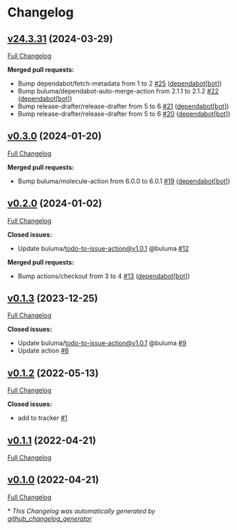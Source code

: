 # Changelog

## [v24.3.31](https://github.com/buluma/ansible-role-rclone/tree/v24.3.31) (2024-03-29)

[Full Changelog](https://github.com/buluma/ansible-role-rclone/compare/v0.3.0...v24.3.31)

**Merged pull requests:**

- Bump dependabot/fetch-metadata from 1 to 2 [\#25](https://github.com/buluma/ansible-role-rclone/pull/25) ([dependabot[bot]](https://github.com/apps/dependabot))
- Bump buluma/dependabot-auto-merge-action from 2.1.1 to 2.1.2 [\#22](https://github.com/buluma/ansible-role-rclone/pull/22) ([dependabot[bot]](https://github.com/apps/dependabot))
- Bump release-drafter/release-drafter from 5 to 6 [\#21](https://github.com/buluma/ansible-role-rclone/pull/21) ([dependabot[bot]](https://github.com/apps/dependabot))
- Bump release-drafter/release-drafter from 5 to 6 [\#20](https://github.com/buluma/ansible-role-rclone/pull/20) ([dependabot[bot]](https://github.com/apps/dependabot))

## [v0.3.0](https://github.com/buluma/ansible-role-rclone/tree/v0.3.0) (2024-01-20)

[Full Changelog](https://github.com/buluma/ansible-role-rclone/compare/v0.2.0...v0.3.0)

**Merged pull requests:**

- Bump buluma/molecule-action from 6.0.0 to 6.0.1 [\#19](https://github.com/buluma/ansible-role-rclone/pull/19) ([dependabot[bot]](https://github.com/apps/dependabot))

## [v0.2.0](https://github.com/buluma/ansible-role-rclone/tree/v0.2.0) (2024-01-02)

[Full Changelog](https://github.com/buluma/ansible-role-rclone/compare/v0.1.3...v0.2.0)

**Closed issues:**

- Update buluma/todo-to-issue-action@v1.0.1 @buluma [\#12](https://github.com/buluma/ansible-role-rclone/issues/12)

**Merged pull requests:**

- Bump actions/checkout from 3 to 4 [\#13](https://github.com/buluma/ansible-role-rclone/pull/13) ([dependabot[bot]](https://github.com/apps/dependabot))

## [v0.1.3](https://github.com/buluma/ansible-role-rclone/tree/v0.1.3) (2023-12-25)

[Full Changelog](https://github.com/buluma/ansible-role-rclone/compare/v0.1.2...v0.1.3)

**Closed issues:**

- Update buluma/todo-to-issue-action@v1.0.1 @buluma [\#9](https://github.com/buluma/ansible-role-rclone/issues/9)
- Update action [\#8](https://github.com/buluma/ansible-role-rclone/issues/8)

## [v0.1.2](https://github.com/buluma/ansible-role-rclone/tree/v0.1.2) (2022-05-13)

[Full Changelog](https://github.com/buluma/ansible-role-rclone/compare/v0.1.1...v0.1.2)

**Closed issues:**

- add to tracker [\#1](https://github.com/buluma/ansible-role-rclone/issues/1)

## [v0.1.1](https://github.com/buluma/ansible-role-rclone/tree/v0.1.1) (2022-04-21)

[Full Changelog](https://github.com/buluma/ansible-role-rclone/compare/v0.1.0...v0.1.1)

## [v0.1.0](https://github.com/buluma/ansible-role-rclone/tree/v0.1.0) (2022-04-21)

[Full Changelog](https://github.com/buluma/ansible-role-rclone/compare/725de1898316495d7a420eb2e31e617c1adcf319...v0.1.0)



\* *This Changelog was automatically generated by [github_changelog_generator](https://github.com/github-changelog-generator/github-changelog-generator)*
